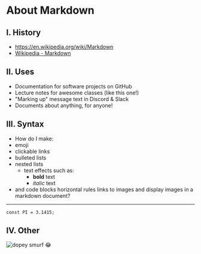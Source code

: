 # About Markdown

## I. History
- https://en.wikipedia.org/wiki/Markdown
- [Wikipedia - Markdown](https://en.wikipedia.org/wiki/Markdown)

## II. Uses
- Documentation for software projects on GitHub
- Lecture notes for awesome classes (like this one!)
- "Marking up" message text in Discord & Slack
- Documents about anything, for anyone!

## III. Syntax
- How do I make:
- emoji
- clickable links
- bulleted lists
- nested lists
  - text effects such as:
    - **bold** text
    - *italic* text
- and code blocks
horizontal rules
links to images
and display images in a markdown document?

---
`const PI = 3.1415;`

## IV. Other
![dopey smurf](https://vignette.wikia.nocookie.net/smurfs/images/0/0d/Dopey4.JPG/revision/latest/scale-to-width-down/240?cb=20180929070848)
:joy:
